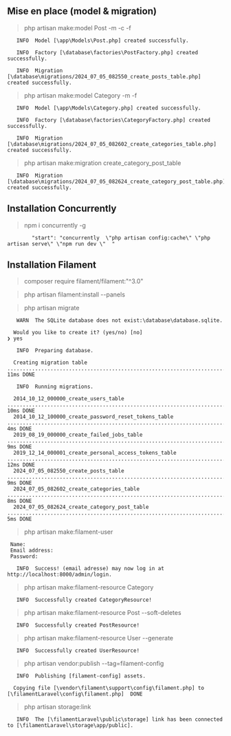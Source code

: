 
## Mise en place (model & migration)

> php artisan make:model Post -m -c -f

```
   INFO  Model [\app\Models\Post.php] created successfully.  

   INFO  Factory [\database\factories\PostFactory.php] created successfully.  

   INFO  Migration [\database\migrations/2024_07_05_082550_create_posts_table.php] created successfully.
```

> php artisan make:model Category -m -f

```
   INFO  Model [\app\Models\Category.php] created successfully.

   INFO  Factory [\database\factories\CategoryFactory.php] created successfully.

   INFO  Migration [\database\migrations/2024_07_05_082602_create_categories_table.php] created successfully.
```

> php artisan make:migration create_category_post_table

```
   INFO  Migration [\database\migrations/2024_07_05_082624_create_category_post_table.php] created successfully.
```

## Installation Concurrently 

> npm i concurrently -g

```
        "start": "concurrently  \"php artisan config:cache\" \"php artisan serve\" \"npm run dev \"  "
```

## Installation Filament 

> composer require filament/filament:"^3.0"

> php artisan filament:install --panels

> php artisan migrate
```
   WARN  The SQLite database does not exist:\database\database.sqlite.

  Would you like to create it? (yes/no) [no]
❯ yes

   INFO  Preparing database.

  Creating migration table ............................................................................................................... 11ms DONE

   INFO  Running migrations.

  2014_10_12_000000_create_users_table ................................................................................................... 10ms DONE
  2014_10_12_100000_create_password_reset_tokens_table .................................................................................... 4ms DONE
  2019_08_19_000000_create_failed_jobs_table .............................................................................................. 9ms DONE
  2019_12_14_000001_create_personal_access_tokens_table .................................................................................. 12ms DONE
  2024_07_05_082550_create_posts_table .................................................................................................... 9ms DONE
  2024_07_05_082602_create_categories_table ............................................................................................... 8ms DONE
  2024_07_05_082624_create_category_post_table ............................................................................................ 5ms DONE
```

> php artisan make:filament-user
```
 Name:
 Email address:
 Password:

   INFO  Success! (email adresse) may now log in at http://localhost:8000/admin/login.
```

> php artisan make:filament-resource Category
```
   INFO  Successfully created CategoryResource!
```

> php artisan make:filament-resource Post --soft-deletes

```
   INFO  Successfully created PostResource!
```
> php artisan make:filament-resource User --generate

```   
   INFO  Successfully created UserResource!
```
> php artisan vendor:publish --tag=filament-config

```
   INFO  Publishing [filament-config] assets.  

  Copying file [\vendor\filament\support\config\filament.php] to [\filamentLaravel\config\filament.php]  DONE
```

> php artisan storage:link

```
   INFO  The [\filamentLaravel\public\storage] link has been connected to [\filamentLaravel\storage\app/public].
```

